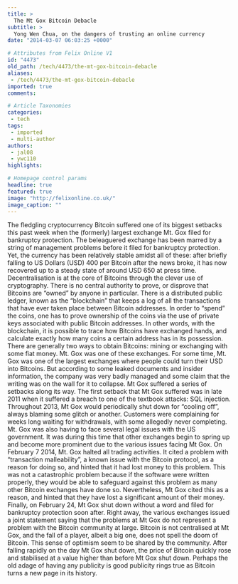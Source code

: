 ```yaml
---
title: >
  The Mt Gox Bitcoin Debacle
subtitle: >
  Yong Wen Chua, on the dangers of trusting an online currency
date: "2014-03-07 06:03:25 +0000"

# Attributes from Felix Online V1
id: "4473"
old_path: /tech/4473/the-mt-gox-bitcoin-debacle
aliases:
 - /tech/4473/the-mt-gox-bitcoin-debacle
imported: true
comments:

# Article Taxonomies
categories:
 - tech
tags:
 - imported
 - multi-author
authors:
 - jal08
 - ywc110
highlights:

# Homepage control params
headline: true
featured: true
image: "http://felixonline.co.uk/"
image_caption: ""
---
```


The fledgling cryptocurrency Bitcoin suffered one of its biggest setbacks this past week when the (formerly) largest exchange Mt. Gox filed for bankruptcy protection. The beleaguered exchange has been marred by a string of management problems before it filed for bankruptcy protection. Yet, the currency has been relatively stable amidst all of these: after briefly falling to US Dollars (USD) 400 per Bitcoin after the news broke, it has now recovered up to a steady state of around USD 650 at press time.
Decentralisation is at the core of Bitcoins through the clever use of cryptography. There is no central authority to prove, or disprove that Bitcoins are “owned” by anyone in particular. There is a distributed public ledger, known as the “blockchain” that keeps a log of all the transactions that have ever taken place between Bitcoin addresses. In order to “spend” the coins, one has to prove ownership of the coins via the use of private keys associated with public Bitcoin addresses. In other words, with the blockchain, it is possible to trace how Bitcoins have exchanged hands, and calculate exactly how many coins a certain address has in its possession.
There are generally two ways to obtain Bitcoins: mining or exchanging with some fiat money. Mt. Gox was one of these exchanges. For some time, Mt. Gox was one of the largest exchanges where people could turn their USD into Bitcoins. But according to some leaked documents and insider information, the company was very badly managed and some claim that the writing was on the wall for it to collapse.
Mt Gox suffered a series of setbacks along its way. The first setback that Mt Gox suffered was in late 2011 when it suffered a breach to one of the textbook attacks: SQL injection. Throughout 2013, Mt Gox would periodically shut down for “cooling off”, always blaming some glitch or another. Customers were complaining for weeks long waiting for withdrawals, with some allegedly never completing. Mt. Gox was also having to face several legal issues with the US government. It was during this time that other exchanges begin to spring up and become more prominent due to the various issues facing Mt Gox.
On February 7 2014, Mt. Gox halted all trading activities. It cited a problem with “transaction malleability”, a known issue with the Bitcoin protocol, as a reason for doing so, and hinted that it had lost money to this problem. This was not a catastrophic problem because if the software were written properly, they would be able to safeguard against this problem as many other Bitcoin exchanges have done so. Nevertheless, Mt Gox cited this as a reason, and hinted that they have lost a significant amount of their money. Finally, on February 24, Mt Gox shut down without a word and filed for bankruptcy protection soon after.
Right away, the various exchanges issued a joint statement saying that the problems at Mt Gox do not represent a problem with the Bitcoin community at large. Bitcoin is not centralised at Mt Gox, and the fall of a player, albeit a big one, does not spell the doom of Bitcoin. This sense of optimism seem to be shared by the community. After falling rapidly on the day Mt Gox shut down, the price of Bitcoin quickly rose and stabilised at a value higher than before Mt Gox shut down.
Perhaps the old adage of having any publicity is good publicity rings true as Bitcoin turns a new page in its history.
